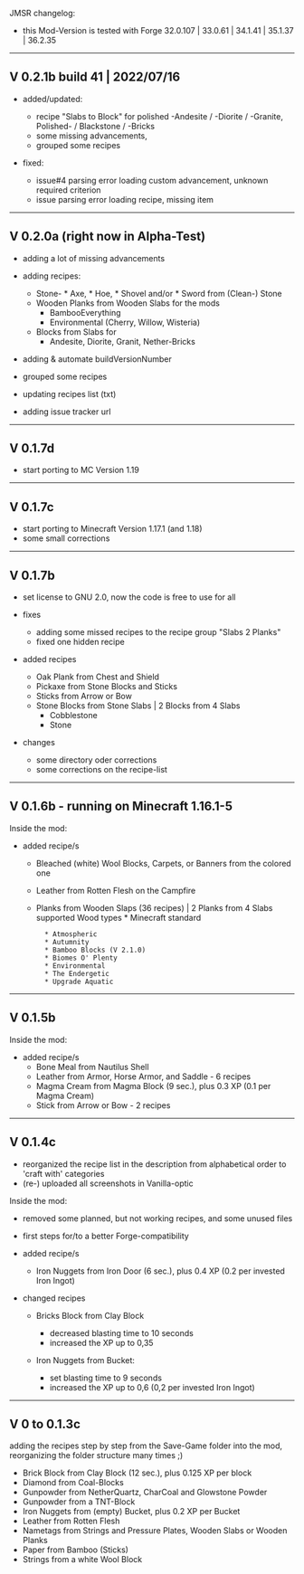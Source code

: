 JMSR changelog:
- this Mod-Version is tested with
    Forge 32.0.107 | 33.0.61 | 34.1.41 | 35.1.37 | 36.2.35

-------------------------------
 V 0.2.1b build 41 | 2022/07/16
-------------------------------
* added/updated:
  - recipe "Slabs to Block" for polished -Andesite / -Diorite / -Granite,
    Polished- / Blackstone / -Bricks
  - some missing advancements,
  - grouped some recipes

* fixed:
  - issue#4 parsing error loading custom advancement, unknown required criterion
  - issue parsing error loading recipe, missing item

-----------------------------------
 V 0.2.0a (right now in Alpha-Test)
-----------------------------------
* adding a lot of missing advancements
* adding recipes:
    - Stone- * Axe, * Hoe, * Shovel and/or  * Sword from (Clean-) Stone
    - Wooden Planks from Wooden Slabs for the mods
       * BambooEverything
       * Environmental (Cherry, Willow, Wisteria)
    - Blocks from Slabs for
        * Andesite, Diorite, Granit, Nether-Bricks

* adding & automate buildVersionNumber
* grouped some recipes
* updating recipes list (txt)
* adding issue tracker url

----------
 V 0.1.7d
----------
* start porting to MC Version 1.19

----------
 V 0.1.7c
----------
* start porting to Minecraft Version 1.17.1 (and 1.18)
* some small corrections

----------
 V 0.1.7b 
----------
* set license to GNU 2.0, now the code is free to use for all
* fixes
	- adding some missed recipes to the recipe group "Slabs 2 Planks"
	- fixed one hidden recipe

* added recipes
    - Oak Plank from Chest and Shield
	- Pickaxe from Stone Blocks and Sticks
	- Sticks from Arrow or Bow
	- Stone Blocks from Stone Slabs | 2 Blocks from 4 Slabs
		* Cobblestone
		* Stone

* changes
	- some directory oder corrections
	- some corrections on the recipe-list

------------------------------------------
 V 0.1.6b - running on Minecraft 1.16.1-5 
------------------------------------------
Inside the mod:

* added recipe/s
	- Bleached (white) Wool Blocks, Carpets, or Banners from the colored one
	- Leather from Rotten Flesh on the Campfire
	- Planks from Wooden Slaps (36 recipes) | 2 Planks from 4 Slabs
	    supported Wood types
		    * Minecraft standard
			
			* Atmospheric
			* Autumnity
			* Bamboo Blocks (V 2.1.0)
			* Biomes O' Plenty
			* Environmental
			* The Endergetic
			* Upgrade Aquatic

----------
 V 0.1.5b
----------
Inside the mod:

* added recipe/s
	- Bone Meal from Nautilus Shell
	- Leather from Armor, Horse Armor, and Saddle - 6 recipes
	- Magma Cream from Magma Block (9 sec.), plus 0.3 XP (0.1 per Magma Cream)
	- Stick from Arrow or Bow - 2 recipes

----------
 V 0.1.4c
----------
* reorganized the recipe list in the description from alphabetical order to 'craft with' categories
* (re-) uploaded all screenshots in Vanilla-optic

Inside the mod:

* removed some planned, but not working recipes, and some unused files
* first steps for/to a better Forge-compatibility

* added recipe/s
	- Iron Nuggets from Iron Door (6 sec.), plus 0.4 XP (0.2 per invested Iron Ingot)

* changed recipes
	- Bricks Block  from Clay Block
		* decreased blasting time to 10 seconds
		* increased the XP up to 0,35

	- Iron Nuggets from Bucket:
		- set blasting time to 9 seconds
		- increased the XP up to 0,6 (0,2 per invested Iron Ingot)

---------------
 V 0 to 0.1.3c
---------------
adding the recipes step by step from the Save-Game folder into the mod, reorganizing the folder structure many times ;)

* Brick Block from Clay Block (12 sec.), plus 0.125 XP per block
* Diamond from Coal-Blocks
* Gunpowder from NetherQuartz, CharCoal and Glowstone Powder
* Gunpowder from a TNT-Block
* Iron Nuggets from (empty) Bucket, plus 0.2 XP per Bucket
* Leather from Rotten Flesh
* Nametags from Strings and Pressure Plates, Wooden Slabs or Wooden Planks
* Paper from Bamboo (Sticks)
* Strings from a white Wool Block
